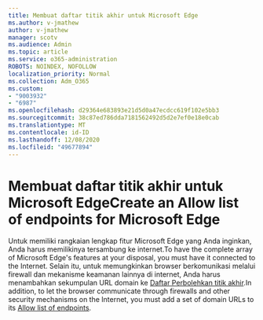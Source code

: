 ```yaml
---
title: Membuat daftar titik akhir untuk Microsoft Edge
ms.author: v-jmathew
author: v-jmathew
manager: scotv
ms.audience: Admin
ms.topic: article
ms.service: o365-administration
ROBOTS: NOINDEX, NOFOLLOW
localization_priority: Normal
ms.collection: Adm_O365
ms.custom:
- "9003932"
- "6987"
ms.openlocfilehash: d29364e683893e21d5d0a47ecdcc619f102e5bb3
ms.sourcegitcommit: 38c87ed786dda7181562492d5d2e7ef0e18e0cab
ms.translationtype: MT
ms.contentlocale: id-ID
ms.lasthandoff: 12/08/2020
ms.locfileid: "49677894"
---
```

# <a name="create-an-allow-list-of-endpoints-for-microsoft-edge"></a><span data-ttu-id="50c16-102">Membuat daftar titik akhir untuk Microsoft Edge</span><span class="sxs-lookup"><span data-stu-id="50c16-102">Create an Allow list of endpoints for Microsoft Edge</span></span>

<span data-ttu-id="50c16-103">Untuk memiliki rangkaian lengkap fitur Microsoft Edge yang Anda inginkan, Anda harus memilikinya tersambung ke internet.</span><span class="sxs-lookup"><span data-stu-id="50c16-103">To have the complete array of Microsoft Edge's features at your disposal, you must have it connected to the Internet.</span></span> <span data-ttu-id="50c16-104">Selain itu, untuk memungkinkan browser berkomunikasi melalui firewall dan mekanisme keamanan lainnya di internet, Anda harus menambahkan sekumpulan URL domain ke [Daftar Perbolehkan titik akhir](https://go.microsoft.com/fwlink/?linkid=2135054).</span><span class="sxs-lookup"><span data-stu-id="50c16-104">In addition, to let the browser communicate through firewalls and other security mechanisms on the Internet, you must add a set of domain URLs to its [Allow list of endpoints](https://go.microsoft.com/fwlink/?linkid=2135054).</span></span>
